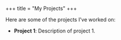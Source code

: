 +++
title = "My Projects"
+++

Here are some of the projects I've worked on:

- **Project 1**: Description of project 1.
